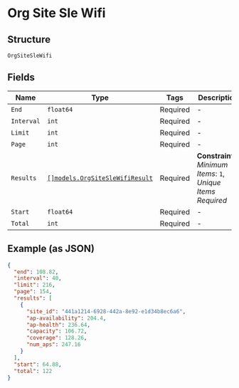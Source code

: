 
# Org Site Sle Wifi

## Structure

`OrgSiteSleWifi`

## Fields

| Name | Type | Tags | Description |
|  --- | --- | --- | --- |
| `End` | `float64` | Required | - |
| `Interval` | `int` | Required | - |
| `Limit` | `int` | Required | - |
| `Page` | `int` | Required | - |
| `Results` | [`[]models.OrgSiteSleWifiResult`](../../doc/models/org-site-sle-wifi-result.md) | Required | **Constraints**: *Minimum Items*: `1`, *Unique Items Required* |
| `Start` | `float64` | Required | - |
| `Total` | `int` | Required | - |

## Example (as JSON)

```json
{
  "end": 108.82,
  "interval": 40,
  "limit": 216,
  "page": 154,
  "results": [
    {
      "site_id": "441a1214-6928-442a-8e92-e1d34b8ec6a6",
      "ap-availability": 204.4,
      "ap-health": 236.64,
      "capacity": 106.72,
      "coverage": 128.26,
      "num_aps": 247.16
    }
  ],
  "start": 64.88,
  "total": 122
}
```


